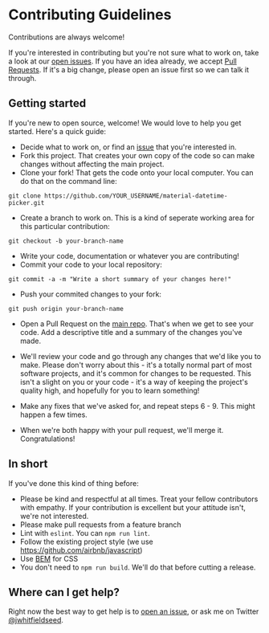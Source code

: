 # Contributing Guidelines

Contributions are always welcome! 

If you're interested in contributing but you're not sure what to work on, take a look at our [open issues](https://github.com/ripjar/material-datetime-picker/issues). If you have an idea already, we accept [Pull Requests](https://help.github.com/articles/about-pull-requests/). If it's a big change, please open an issue first so we can talk it through.

## Getting started

If you're new to open source, welcome! We would love to help you get started. Here's a quick guide:

* Decide what to work on, or find an [issue](https://github.com/ripjar/material-datetime-picker/issues) that you're interested in.
* Fork this project. That creates your own copy of the code so can make changes without affecting the main project.
* Clone your fork! That gets the code onto your local computer. You can do that on the command line:

```
git clone https://github.com/YOUR_USERNAME/material-datetime-picker.git
```

* Create a branch to work on. This is a kind of seperate working area for this particular contribution:

```
git checkout -b your-branch-name
```

* Write your code, documentation or whatever you are contributing!
* Commit your code to your local repository:

```
git commit -a -m "Write a short summary of your changes here!"
```

* Push your commited changes to your fork:

```
git push origin your-branch-name
```

* Open a Pull Request on the [main repo](https://github.com/ripjar/material-datetime-picker). That's when we get to see your code. Add a descriptive title and a summary of the changes you've made.

* We'll review your code and go through any changes that we'd like you to make. Please don't worry about this - it's a totally normal part of most software projects, and it's common for changes to be requested. This isn't a slight on you or your code - it's a way of keeping the project's quality high, and hopefully for you to learn something!

* Make any fixes that we've asked for, and repeat steps 6 - 9. This might happen a few times.

* When we're both happy with your pull request, we'll merge it. Congratulations!


## In short
If you've done this kind of thing before:

* Please be kind and respectful at all times. Treat your fellow contributors with empathy. If your contribution is excellent but your attitude isn't, we're not interested.
* Please make pull requests from a feature branch
* Lint with `eslint`. You can `npm run lint`.
* Follow the existing project style (we use https://github.com/airbnb/javascript)
* Use [BEM](http://getbem.com/introduction/) for CSS
* You don't need to `npm run build`. We'll do that before cutting a release.

## Where can I get help?

Right now the best way to get help is to [open an issue](https://github.com/ripjar/material-datetime-picker/issues), or ask me on Twitter [@jwhitfieldseed](https://twitter.com/jwhitfieldseeds
).
